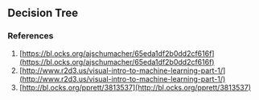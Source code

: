 ## Decision Tree

### References
1. [https://bl.ocks.org/ajschumacher/65eda1df2b0dd2cf616f](https://bl.ocks.org/ajschumacher/65eda1df2b0dd2cf616f)
2. [http://www.r2d3.us/visual-intro-to-machine-learning-part-1/](http://www.r2d3.us/visual-intro-to-machine-learning-part-1/)
3. [http://bl.ocks.org/pprett/3813537](http://bl.ocks.org/pprett/3813537)
